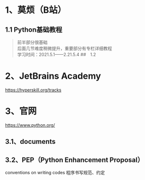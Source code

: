 # 1、莫烦（B站）
## 1.1 Python基础教程  
>前半部分很基础  
>后面几节难度稍微提升，重要部分有专栏详细教程  
>学习时间：2021.5.1——2.21.5.4
##　1.2　
# 2、JetBrains Academy
https://hyperskill.org/tracks
# 3、官网  
https://www.python.org/
## 3.1、documents
## 3.2、PEP（Python Enhancement Proposal）
conventions on writing codes  程序书写规范、约定
